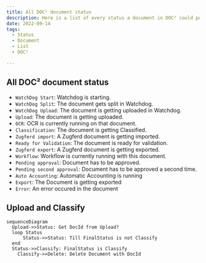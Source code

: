 ```yaml
---
title: All DOC² document status
description: Here is a list of every status a document in DOC² could possibly have.
date: 2022-09-14
tags:
  - Status
  - Document
  - List
  - DOC²

---
```


##  All DOC² document status

- `WatchDog Start`: Watchdog is starting.
- `WatchDog Split`: The document gets split in Watchdog.
- `WatchDog Upload`: The document is getting uploaded in Watchdog.
- `Upload`: The document is getting uploaded.
- `OCR`: OCR is currently running on that document.
- `Classification`: The document is getting Classified.
- `Zugferd import`: A Zugferd document is getting imported.
- `Ready for Validation`: The document is ready for validation.
- `Zugferd export`: A Zugferd document is getting exported.
- `Workflow`: Workflow is currently running with this document.
- `Pending approval`: Document has to be approved.
- `Pending second approval`: Document has to be approved a second time.
- `Auto Accounting`: Automatic Accounting is running
- `Export`: The Document is getting exported
- `Error`: An error occured in the document

##  Upload and Classify

``` mermaid
sequenceDiagram
  Upload->>Status: Get DocId from Upload?
  loop Status
      Status->>Status: Till FinalStatus is not Classify
  end
  Status->>Classify: FinalStatus is Classify
	Classify->>Delete: Delete Document with DocId

```

